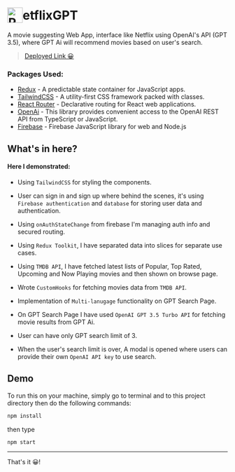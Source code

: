 # <div style="display:flex;align-items:center;"><img style="margin:0;padding:0" src="https://assets.nflxext.com/us/ffe/siteui/common/icons/nficon2023.ico" alt="REDUX-TOOLKIT" height="35">etflixGPT</div>

A movie suggesting Web App, interface like Netflix using OpenAI's API (GPT 3.5), where GPT Ai will recommend movies based on user's search.

> [Deployed Link 😀](https://netflixgpt-650ee.web.app)

### Packages Used:

- [Redux](https://redux.js.org/introduction/getting-started#redux-core) - A predictable state container for JavaScript apps.
- [TailwindCSS](https://tailwindcss.com/) - A utility-first CSS framework packed with classes.
- [React Router](https://reactrouter.com/) - Declarative routing for React web applications.
- [OpenAi](https://github.com/openai/openai-node) - This library provides convenient access to the OpenAI REST API from TypeScript or JavaScript.
- [Firebase](https://www.npmjs.com/package/firebase) - Firebase JavaScript library for web and Node.js

## What's in here?

#### Here I demonstrated:

- Using `TailwindCSS` for styling the components.

- User can sign in and sign up where behind the scenes, it's using `Firebase authentication` and `database` for storing user data and authentication.
- Using `onAuthStateChange` from firebase I'm managing auth info and secured routing.
- Using `Redux Toolkit`, I have separated data into slices for separate use cases.
- Using `TMDB API`, I have fetched latest lists of Popular, Top Rated, Upcoming and Now Playing movies and then shown on browse page.
- Wrote `CustomHooks` for fetching movies data from `TMDB API`.
- Implementation of `Multi-lanugage` functionality on GPT Search Page.
- On GPT Search Page I have used `OpenAI GPT 3.5 Turbo API` for fetching movie results from GPT Ai.
- User can have only GPT search limit of 3.
- When the user's search limit is over, A modal is opened where users can provide their own `OpenAI API key` to use search.

## Demo

To run this on your machine, simply go to terminal and to this project directory then do the following commands:

```sh
npm install
```

then type

```sh
npm start
```

---

That's it 😀!

